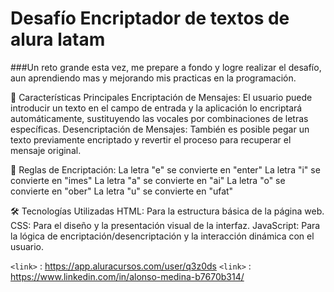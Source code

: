 
# Desafío Encriptador de textos de alura latam

###Un reto grande esta vez, me prepare a fondo y logre realizar el desafío, aun aprendiendo mas y mejorando mis practicas en la programación.

🚀 Características Principales
Encriptación de Mensajes: El usuario puede introducir un texto en el campo de entrada y la aplicación lo encriptará automáticamente, sustituyendo las vocales por combinaciones de letras específicas.
Desencriptación de Mensajes: También es posible pegar un texto previamente encriptado y revertir el proceso para recuperar el mensaje original.

📜 Reglas de Encriptación:
La letra "e" se convierte en "enter"
La letra "i" se convierte en "imes"
La letra "a" se convierte en "ai"
La letra "o" se convierte en "ober"
La letra "u" se convierte en "ufat"

🛠️ Tecnologías Utilizadas
HTML: Para la estructura básica de la página web.
CSS: Para el diseño y la presentación visual de la interfaz.
JavaScript: Para la lógica de encriptación/desencriptación y la interacción dinámica con el usuario.

`<link>` : <https://app.aluracursos.com/user/q3z0ds>
`<link>` : <https://www.linkedin.com/in/alonso-medina-b7670b314/>
